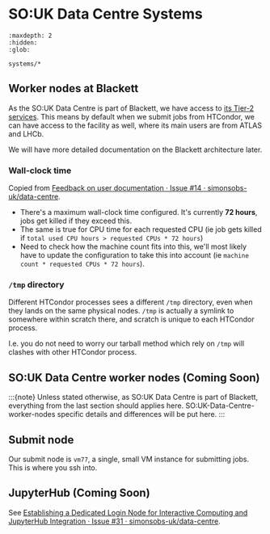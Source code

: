 # SO:UK Data Centre Systems

```{toctree}
:maxdepth: 2
:hidden:
:glob:

systems/*
```

## Worker nodes at Blackett

As the SO:UK Data Centre is part of Blackett, we have access to [its Tier-2 services](https://www.blackett.manchester.ac.uk/services/). This means by default when we submit jobs from HTCondor, we can have access to the facility as well, where its main users are from ATLAS and LHCb.

We will have more detailed documentation on the Blackett architecture later.

### Wall-clock time

Copied from [Feedback on user documentation · Issue #14 · simonsobs-uk/data-centre](https://github.com/simonsobs-uk/data-centre/issues/14).

- There's a maximum wall-clock time configured. It's currently **72 hours**, jobs get killed if they exceed this.
- The same is true for CPU time for each requested CPU (ie job gets killed if `total used CPU hours > requested CPUs * 72 hours`)
- Need to check how the machine count fits into this, we'll most likely have to update the configuration to take this into account (ie `machine count * requested CPUs * 72 hours`).

### `/tmp` directory

Different HTCondor processes sees a different `/tmp` directory, even when they lands on the same physical nodes. `/tmp` is actually a symlink to somewhere within scratch there, and scratch is unique to each HTCondor process.

I.e. you do not need to worry our tarball method which rely on `/tmp` will clashes with other HTCondor process.

## SO:UK Data Centre worker nodes (Coming Soon)

:::{note}
Unless stated otherwise, as SO:UK Data Centre is part of Blackett, everything from the last section should applies here. SO:UK-Data-Centre-worker-nodes specific details and differences will be put here.
:::

## Submit node

Our submit node is `vm77`, a single, small VM instance for submitting jobs. This is where you ssh into.

## JupyterHub (Coming Soon)

See [Establishing a Dedicated Login Node for Interactive Computing and JupyterHub Integration · Issue #31 · simonsobs-uk/data-centre](https://github.com/simonsobs-uk/data-centre/issues/31).
